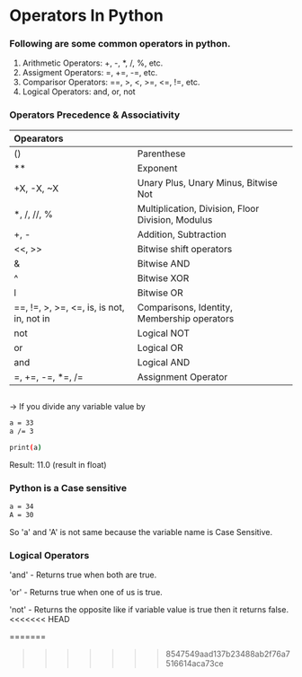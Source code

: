 
# Operators In Python
### Following are some common operators in python.

1. Arithmetic Operators: +, -, *, /, %, etc.
2. Assigment Operators: =, +=, -=, etc.
3. Comparisor Operators: ==, >, <, >=, <=, !=, etc.
4. Logical Operators: and, or, not

### Operators Precedence & Associativity

| Opearators |      |
| :-------- | :------- |
| () | Parenthese|
| ** | Exponent |
| +X, -X, ~X | Unary Plus, Unary Minus, Bitwise Not |
| *, /, //, % | Multiplication, Division, Floor Division, Modulus
| +, - | Addition, Subtraction |
| <<, >> | Bitwise shift operators |
| & | Bitwise AND |
| ^ | Bitwise XOR |
| l | Bitwise OR |
| ==, !=, >, >=, <=, is, is not, in, not in | Comparisons, Identity, Membership operators |
| not | Logical NOT |
| or | Logical OR |
| and | Logical AND |
| =, +=, -=, *=, /= | Assignment Operator |

##

-> If you divide any variable value by 

```bash
a = 33
a /= 3

print(a)
```
Result: 11.0 (result in float)

### Python is a Case sensitive

```bash
a = 34
A = 30
```

So 'a' and 'A' is not same because the variable name is Case Sensitive.

### Logical Operators

'and' - Returns true when both are true.

'or' - Returns true when one of us is true.

'not' - Returns the opposite like if variable value is true then it returns false.
<<<<<<< HEAD


=======
>>>>>>> 8547549aad137b23488ab2f76a7516614aca73ce
